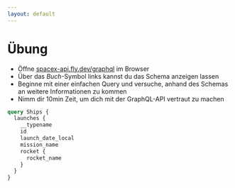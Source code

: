 ```yaml
---
layout: default
---
```


<Footer
    text="🌍 Grundlagen betrieblicher Webanwendungen"
/>

# Übung <SubHeading text="GraphQL"/>

<div class="grid grid-cols-12 gap-6">
<div class="col-span-6">

- Öffne [spacex-api.fly.dev/graphql](https://spacex-api.fly.dev/graphql) im Browser
- Über das _Buch_-Symbol links kannst du das Schema anzeigen lassen
- Beginne mit einer einfachen Query und versuche, anhand des Schemas an weitere Informationen zu kommen
- Nimm dir 10min Zeit, um dich mit der GraphQL-API vertraut zu machen

</div>
<div class="col-span-6">

```graphql
query Ships {
  launches {
    __typename
    id
    launch_date_local
    mission_name
    rocket {
      rocket_name
    }
  }
}
```

</div>
</div>

<PageNumber/>
